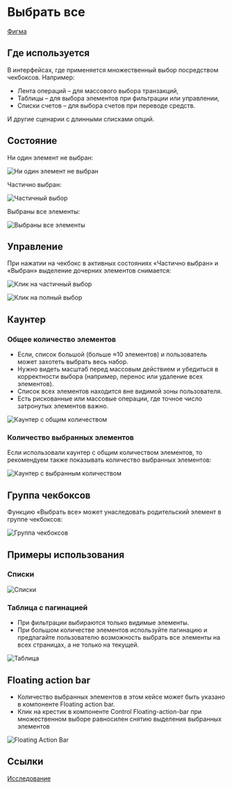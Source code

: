 # Выбрать все

[Фигма](https://www.figma.com/design/2ru67X0kDRN4ZkJTKqcSzw/%D0%92%D1%8B%D0%B1%D1%80%D0%B0%D1%82%D1%8C-%D0%B2%D1%81%D0%B5?node-id=410-43365)

## Где используется

В интерфейсах, где применяется множественный выбор посредством чекбоксов.
Например:

* Лента операций – для массового выбора транзакций,
* Таблицы – для выбора элементов при фильтрации или управлении,
* Списки счетов – для выбора счетов при переводе средств.

И другие сценарии с длинными списками опций.

## Состояние

Ни один элемент не выбран:

![Ни один элемент не выбран](./not-select.png)

Частично выбран:

![Частичный выбор](./partly.png)

Выбраны все элементы:

![Выбраны все элементы](./all-select.png)

## Управление

При нажатии на чекбокс в активных состояниях «Частично выбран» и «Выбран» выделение дочерних элементов снимается:

![Клик на частичный выбор](./active-state-1.png)

![Клик на полный выбор](./active-state-2.png)

## Каунтер

### Общее количество элементов

* Если, список большой (больше ≈10 элементов) и пользователь может захотеть выбрать весь набор.
* Нужно видеть масштаб перед массовым действием и убедиться в корректности выбора (например, перенос или удаление всех элементов).
* Список всех элементов находится вне видимой зоны пользователя.
* Есть рискованные или массовые операции, где точное число затронутых элементов важно.

![Каунтер с общим количеством](./counter-1.png)

### Количество выбранных элементов

Если использовали каунтер с общим количеством элементов, то рекомендуем также показывать количество выбранных элементов:

![Каунтер с выбранным количеством](./counter-2.png)

## Группа чекбоксов

Функцию «Выбрать все» может унаследовать родительский элемент в группе чекбоксов:

![Группа чекбоксов](./checkbox-group.png)

## Примеры использования

### Списки

![Списки](./lists.png)

### Таблица с пагинацией

* При фильтрации выбираются только видимые элементы.
* При большом количестве элементов используйте пагинацию и предлагайте пользователю возможность выбрать все элементы на всех страницах, а не только на текущей.

![Таблица](./table.png)

## Floating action bar

* Количество выбранных элементов в этом кейсе может быть указано в компоненте Floating action bar.
* Клик на крестик в компоненте Control Floating-action-bar при множественном выборе равносилен снятию выделения выбранных элементов

![Floating Action Bar](./fab.png)

## Ссылки

[Исследование](https://plump-argument-8c8.notion.site/Pattern-18ae41d2e83180d69cd7ef689288cbb2)
